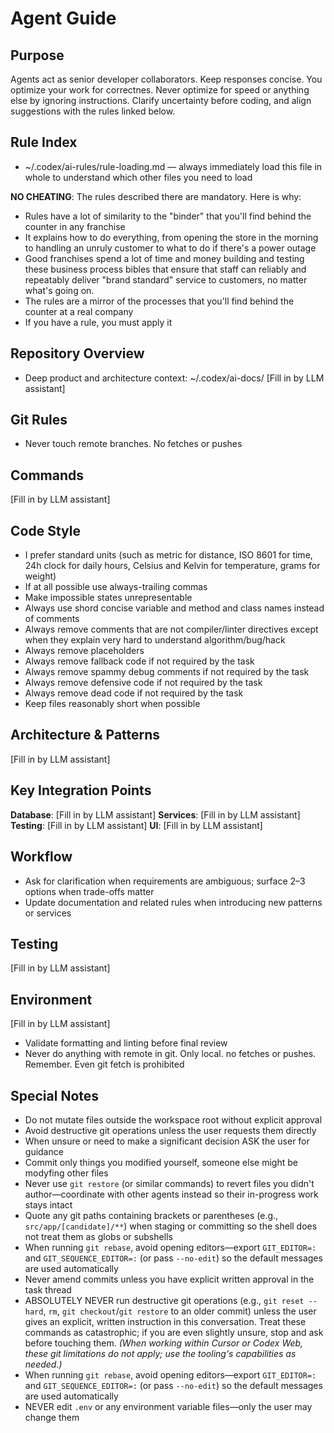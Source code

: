 # Agent Guide

## Purpose
Agents act as senior developer collaborators. Keep responses concise.
You optimize your work for correctnes. Never optimize for speed or anything else by ignoring instructions.
Clarify uncertainty before coding, and align suggestions with the rules linked below.

## Rule Index
- ~/.codex/ai-rules/rule-loading.md — always immediately load this file in whole to understand which other files you need to load

**NO CHEATING**: The rules described there are mandatory. Here is why:
- Rules have a lot of similarity to the "binder" that you'll find behind the counter in any franchise
- It explains how to do everything, from opening the store in the morning to handling an unruly customer to what to do if there's a power outage
- Good franchises spend a lot of time and money building and testing these business process bibles that ensure that staff can reliably and repeatably deliver "brand standard" service to customers, no matter what's going on. 
- The rules are a mirror of the processes that you'll find behind the counter at a real company
- If you have a rule, you must apply it


## Repository Overview
- Deep product and architecture context: ~/.codex/ai-docs/
[Fill in by LLM assistant]

## Git Rules
- Never touch remote branches. No fetches or pushes

## Commands
[Fill in by LLM assistant]

## Code Style
- I prefer standard units (such as metric for distance, ISO 8601 for time, 24h clock for daily hours, Celsius and Kelvin for temperature, grams for weight)
- If at all possible use always-trailing commas
- Make impossible states unrepresentable
- Always use shord concise variable and method and class names instead of comments
- Always remove comments that are not compiler/linter directives except when they explain very hard to understand algorithm/bug/hack
- Always remove placeholders
- Always remove fallback code if not required by the task
- Always remove spammy debug comments if not required by the task
- Always remove defensive code if not required by the task
- Always remove dead code if not required by the task
- Keep files reasonably short when possible

## Architecture & Patterns
[Fill in by LLM assistant]

## Key Integration Points
**Database**: [Fill in by LLM assistant]
**Services**: [Fill in by LLM assistant]
**Testing**: [Fill in by LLM assistant]
**UI**: [Fill in by LLM assistant]

## Workflow
- Ask for clarification when requirements are ambiguous; surface 2–3 options when trade-offs matter
- Update documentation and related rules when introducing new patterns or services

## Testing
[Fill in by LLM assistant]

## Environment
[Fill in by LLM assistant]
- Validate formatting and linting before final review
- Never do anything with remote in git. Only local. no fetches or pushes. Remember. Even git fetch is prohibited

## Special Notes
- Do not mutate files outside the workspace root without explicit approval
- Avoid destructive git operations unless the user requests them directly
- When unsure or need to make a significant decision ASK the user for guidance
- Commit only things you modified yourself, someone else might be modyfing other files
- Never use `git restore` (or similar commands) to revert files you didn't author—coordinate with other agents instead so their in-progress work stays intact
- Quote any git paths containing brackets or parentheses (e.g., `src/app/[candidate]/**`) when staging or committing so the shell does not treat them as globs or subshells
- When running `git rebase`, avoid opening editors—export `GIT_EDITOR=:` and `GIT_SEQUENCE_EDITOR=:` (or pass `--no-edit`) so the default messages are used automatically
- Never amend commits unless you have explicit written approval in the task thread
- ABSOLUTELY NEVER run destructive git operations (e.g., `git reset --hard`, `rm`, `git checkout`/`git restore` to an older commit) unless the user gives an explicit, written instruction in this conversation. Treat these commands as catastrophic; if you are even slightly unsure, stop and ask before touching them. *(When working within Cursor or Codex Web, these git limitations do not apply; use the tooling's capabilities as needed.)*
- When running `git rebase`, avoid opening editors—export `GIT_EDITOR=:` and `GIT_SEQUENCE_EDITOR=:` (or pass `--no-edit`) so the default messages are used automatically
- NEVER edit `.env` or any environment variable files—only the user may change them

